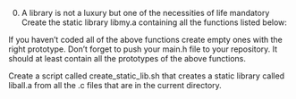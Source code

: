 0. A library is not a luxury but one of the necessities of life
mandatory
Create the static library libmy.a containing all the functions listed below:

If you haven’t coded all of the above functions create empty ones with the right prototype.
Don’t forget to push your main.h file to your repository. It should at least contain all the prototypes of the above functions.

Create a script called create_static_lib.sh that creates a static library called liball.a from all the .c files that are in the current directory.

